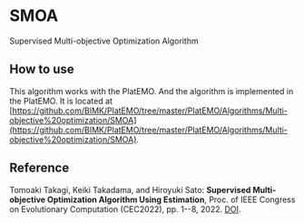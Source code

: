 # SMOA
Supervised Multi-objective Optimization Algorithm

## How to use
This algorithm works with the PlatEMO. And the algorithm is implemented in the PlatEMO. It is located at [https://github.com/BIMK/PlatEMO/tree/master/PlatEMO/Algorithms/Multi-objective%20optimization/SMOA](https://github.com/BIMK/PlatEMO/tree/master/PlatEMO/Algorithms/Multi-objective%20optimization/SMOA).

## Reference
Tomoaki Takagi, Keiki Takadama, and Hiroyuki Sato: **Supervised Multi-objective Optimization Algorithm Using Estimation**, Proc. of IEEE Congress on Evolutionary Computation (CEC2022), pp. 1--8, 2022. [DOI](https://doi.org/10.1109/CEC55065.2022.9870375).
